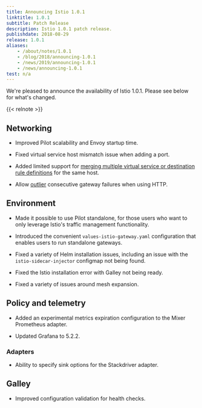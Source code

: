 ```yaml
---
title: Announcing Istio 1.0.1
linktitle: 1.0.1
subtitle: Patch Release
description: Istio 1.0.1 patch release.
publishdate: 2018-08-29
release: 1.0.1
aliases:
    - /about/notes/1.0.1
    - /blog/2018/announcing-1.0.1
    - /news/2019/announcing-1.0.1
    - /news/announcing-1.0.1
test: n/a
---
```


We're pleased to announce the availability of Istio 1.0.1. Please see below for what's changed.

{{< relnote >}}

## Networking

- Improved Pilot scalability and Envoy startup time.

- Fixed virtual service host mismatch issue when adding a port.

- Added limited support for [merging multiple virtual service or destination rule definitions](/docs/ops/best-practices/traffic-management/#split-virtual-services) for the same host.

- Allow [outlier](https://www.envoyproxy.io/docs/envoy/latest/api-v2/api/v2/cluster/outlier_detection.proto) consecutive gateway failures when using HTTP.

## Environment

- Made it possible to use Pilot standalone, for those users who want to only leverage Istio's traffic management functionality.

- Introduced the convenient `values-istio-gateway.yaml` configuration that enables users to run standalone gateways.

- Fixed a variety of Helm installation issues, including an issue with the `istio-sidecar-injector` configmap not being found.

- Fixed the Istio installation error with Galley not being ready.

- Fixed a variety of issues around mesh expansion.

## Policy and telemetry

- Added an experimental metrics expiration configuration to the Mixer Prometheus adapter.

- Updated Grafana to 5.2.2.

### Adapters

- Ability to specify sink options for the Stackdriver adapter.

## Galley

- Improved configuration validation for health checks.

